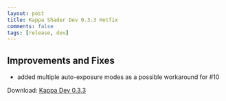 ```yaml
---
layout: post
title: Kappa Shader Dev 0.3.3 Hotfix
comments: false
tags: [release, dev]
---
```


<h2>Improvements and Fixes</h2>

* added multiple auto-exposure modes as a possible workaround for #10

Download: [Kappa Dev 0.3.3](https://github.com/rre36/glsl_kappa/releases/download/v0.3.3/Kappa_dev0.3.3.zip)